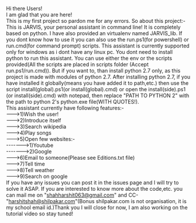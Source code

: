 Hi there Users!<br />
I am glad that you are here!<br />
This is my first project so pardon me for any errors. So about this project:-<br />
This is JARVIS, your personal assistant in command line! It is completely based on python. I have also provided an
virtualenv named JARVIS_lib. If you dont know how to use it you can also use the run.ps1(for powershell) or run.cmd(for command
prompt) scripts. This assistant is currently supported only for windows as i dont have any linux pc. You dont need to install
python to run this assistant. You can use either the env or the scripts provided(All the scripts are placed in scripts folder
(Accept run.ps1/run.cmd)). But if you want to, than install python 2.7 only, as this project is made with modules of python 2.7.
After installing python 2.7, if you have installed it globally(means you have added it to path,etc.) then use the script
install(global).ps1(or install(global).cmd) or open the install(side).ps1 (or install(side).cmd) with notepad, then replace
"PATH TO PYTHON 2" with the path to python 2's python.exe file(WITH QUOTES!).<br />
This assistant currently have following features:-<br />
--->1)Wish the user!<br />
--->2)Introduce itself<br />
--->3)Search wikipedia<br />
--->4)Play songs<br />
--->5)Open few websites:-<br />
------->1)Youtube<br />
------->2)Google<br />
--->6)Email to someone(Please see Editions.txt file)<br />
--->7)Tell time<br />
--->8)Tell weather<br />
--->9)Search on google<br />
If you have any issues you can post it in the issues page and I will try to solve it ASAP. If you are interested to know more
about the code,etc. you can mail me on "shahharshit063@gmail.com" and CC-"harshitshah@shilpakar.com"(Bonus shilpakar.com is not
organisation, it is my school email id.)Thank you I will close for now, I am also working on the tutorial video so stay tuned!